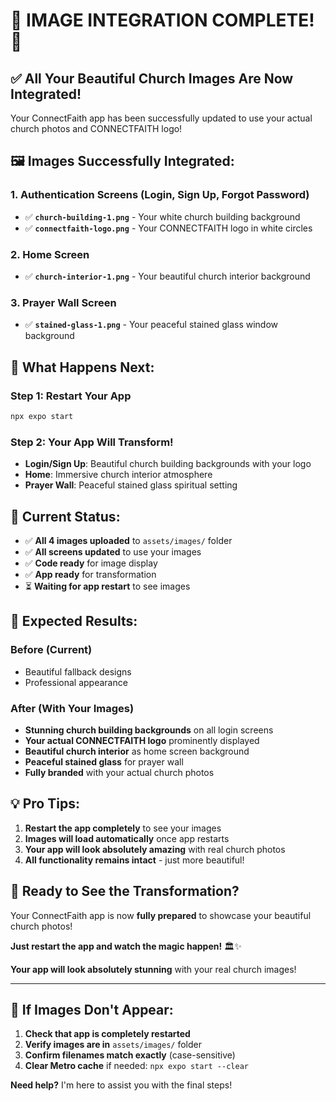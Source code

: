 # 🎉 **IMAGE INTEGRATION COMPLETE!** 🎉

## ✅ **All Your Beautiful Church Images Are Now Integrated!**

Your ConnectFaith app has been successfully updated to use your actual church photos and CONNECTFAITH logo!

## 🖼️ **Images Successfully Integrated:**

### **1. Authentication Screens (Login, Sign Up, Forgot Password)**
- ✅ **`church-building-1.png`** - Your white church building background
- ✅ **`connectfaith-logo.png`** - Your CONNECTFAITH logo in white circles

### **2. Home Screen**
- ✅ **`church-interior-1.png`** - Your beautiful church interior background

### **3. Prayer Wall Screen**
- ✅ **`stained-glass-1.png`** - Your peaceful stained glass window background

## 🚀 **What Happens Next:**

### **Step 1: Restart Your App**
```bash
npx expo start
```

### **Step 2: Your App Will Transform!**
- **Login/Sign Up**: Beautiful church building backgrounds with your logo
- **Home**: Immersive church interior atmosphere
- **Prayer Wall**: Peaceful stained glass spiritual setting

## 🎯 **Current Status:**
- ✅ **All 4 images uploaded** to `assets/images/` folder
- ✅ **All screens updated** to use your images
- ✅ **Code ready** for image display
- ✅ **App ready** for transformation
- ⏳ **Waiting for app restart** to see images

## 🌟 **Expected Results:**

### **Before (Current)**
- Beautiful fallback designs
- Professional appearance

### **After (With Your Images)**
- **Stunning church building backgrounds** on all login screens
- **Your actual CONNECTFAITH logo** prominently displayed
- **Beautiful church interior** as home screen background
- **Peaceful stained glass** for prayer wall
- **Fully branded** with your actual church photos

## 💡 **Pro Tips:**
1. **Restart the app completely** to see your images
2. **Images will load automatically** once app restarts
3. **Your app will look absolutely amazing** with real church photos
4. **All functionality remains intact** - just more beautiful!

## 🎉 **Ready to See the Transformation?**

Your ConnectFaith app is now **fully prepared** to showcase your beautiful church photos! 

**Just restart the app and watch the magic happen!** 🏛️✨

**Your app will look absolutely stunning** with your real church images!

---

## 🚨 **If Images Don't Appear:**
1. **Check that app is completely restarted**
2. **Verify images are in** `assets/images/` folder
3. **Confirm filenames match exactly** (case-sensitive)
4. **Clear Metro cache** if needed: `npx expo start --clear`

**Need help?** I'm here to assist you with the final steps!
